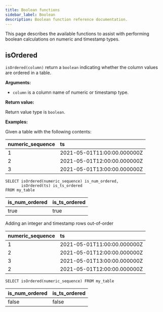 ```yaml
---
title: Boolean functions
sidebar_label: Boolean
description: Boolean function reference documentation.
---
```


This page describes the available functions to assist with performing boolean
calculations on numeric and timestamp types.

## isOrdered

`isOrdered(column)` return a `boolean` indicating whether the column values are
ordered in a table.

**Arguments:**

- `column` is a column name of numeric or timestamp type.

**Return value:**

Return value type is `boolean`.

**Examples:**

Given a table with the following contents:

|numeric_sequence|ts                         |
|:---------------|:--------------------------|
|1               |2021-05-01T11:00:00.000000Z|
|2               |2021-05-01T12:00:00.000000Z|
|3               |2021-05-01T13:00:00.000000Z|

```questdb-sql
SELECT isOrdered(numeric_sequence) is_num_ordered,
       isOrdered(ts) is_ts_ordered
FROM my_table
```

|is_num_ordered|is_ts_ordered|
|:-------------|:------------|
|true          |true         |

Adding an integer and timestamp rows out-of-order

|numeric_sequence|ts                         |
|:---------------|:--------------------------|
|1               |2021-05-01T11:00:00.000000Z|
|2               |2021-05-01T12:00:00.000000Z|
|3               |2021-05-01T13:00:00.000000Z|
|2               |2021-05-01T12:00:00.000000Z|

```questdb-sql
SELECT isOrdered(numeric_sequence) FROM my_table
```

|is_num_ordered|is_ts_ordered|
|:-------------|:------------|
|false         |false        |
